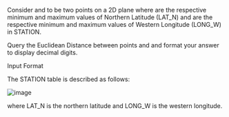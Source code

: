 Consider  and  to be two points on a 2D plane where  are the respective minimum and maximum values of Northern Latitude (LAT_N) and  are the respective minimum and maximum values of Western Longitude (LONG_W) in STATION.

Query the Euclidean Distance between points  and  and format your answer to display  decimal digits.

Input Format

The STATION table is described as follows:

![image](https://github.com/yoonhyeri/CodeTestingResults/assets/135313008/e833a52e-2ed6-4d6b-b10d-7d3232cfc7cb)

where LAT_N is the northern latitude and LONG_W is the western longitude.
